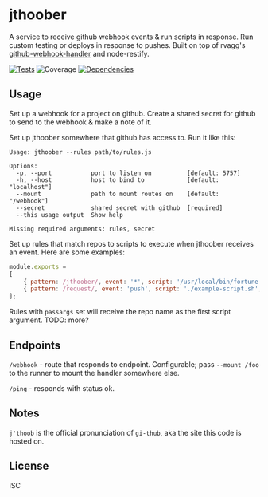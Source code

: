 # jthoober

A service to receive github webhook events & run scripts in response. Run custom testing or deploys in response to pushes. Built on top of rvagg's [github-webhook-handler](https://github.com/rvagg/github-webhook-handler) and node-restify.

[![Tests](http://img.shields.io/travis/ceejbot/jthoober.svg?style=flat)](http://travis-ci.org/ceejbot/jthoober) ![Coverage](http://img.shields.io/badge/coverage-75%25-yellow.svg?style=flat) [![Dependencies](http://img.shields.io/david/ceejbot/jthoober.svg?style=flat)](https://david-dm.org/ceejbot/jthoober)

## Usage

Set up a webhook for a project on github. Create a shared secret for github to send to the webhook & make a note of it.

Set up jthoober somewhere that github has access to. Run it like this:

```shell
Usage: jthoober --rules path/to/rules.js

Options:
  -p, --port           port to listen on          [default: 5757]
  -h, --host           host to bind to            [default: "localhost"]
  --mount              path to mount routes on    [default: "/webhook"]
  --secret             shared secret with github  [required]
  --this usage output  Show help

Missing required arguments: rules, secret
```

Set up rules that match repos to scripts to execute when jthoober receives an event. Here are some examples:

```javascript
module.exports =
[
    { pattern: /jthoober/, event: '*', script: '/usr/local/bin/fortune' },
    { pattern: /request/, event: 'push', script: './example-script.sh', passargs: true },
];
```

Rules with `passargs` set will receive the repo name as the first script argument. TODO: more?

## Endpoints

`/webhook` - route that responds to endpoint. Configurable; pass `--mount /foo` to the runner to mount the handler somewhere else.

`/ping` - responds with status ok.

## Notes

`j'thoob` is the official pronunciation of `gi-thub`, aka the site this code is hosted on.

## License

ISC
